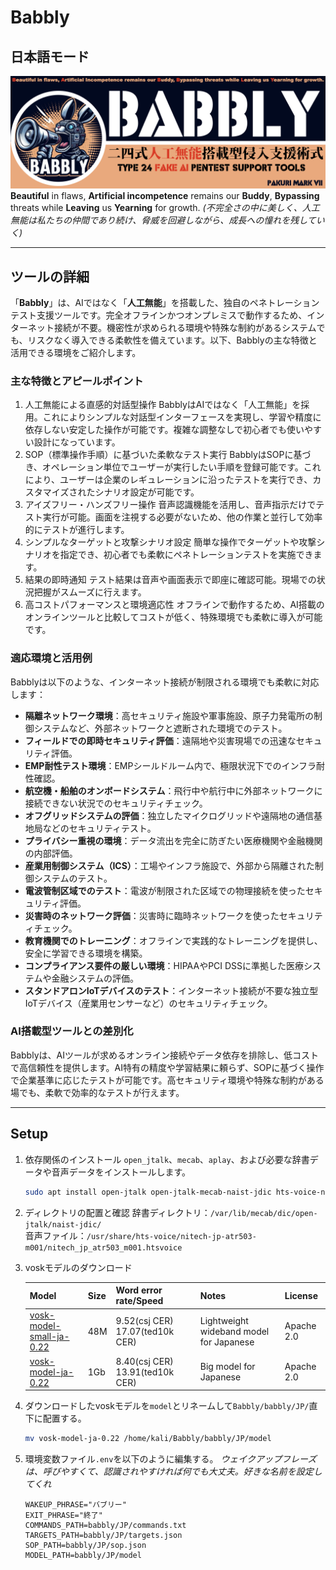 # Babbly

## 日本語モード

![Babbly banner](../../images/Babbly_banner.png)
**Beautiful** in flaws, **Artificial incompetence** remains our **Buddy**, **Bypassing** threats while **Leaving** us **Yearning** for growth.
*(不完全さの中に美しく、人工無能は私たちの仲間であり続け、脅威を回避しながら、成長への憧れを残していく)*

---

## ツールの詳細

「**Babbly**」は、AIではなく「**人工無能**」を搭載した、独自のペネトレーションテスト支援ツールです。完全オフラインかつオンプレミスで動作するため、インターネット接続が不要。機密性が求められる環境や特殊な制約があるシステムでも、リスクなく導入できる柔軟性を備えています。以下、Babblyの主な特徴と活用できる環境をご紹介します。

### 主な特徴とアピールポイント

1. 人工無能による直感的対話型操作
   BabblyはAIではなく「人工無能」を採用。これによりシンプルな対話型インターフェースを実現し、学習や精度に依存しない安定した操作が可能です。複雑な調整なしで初心者でも使いやすい設計になっています。
2. SOP（標準操作手順）に基づいた柔軟なテスト実行
   BabblyはSOPに基づき、オペレーション単位でユーザーが実行したい手順を登録可能です。これにより、ユーザーは企業のレギュレーションに沿ったテストを実行でき、カスタマイズされたシナリオ設定が可能です。
3. アイズフリー・ハンズフリー操作
   音声認識機能を活用し、音声指示だけでテスト実行が可能。画面を注視する必要がないため、他の作業と並行して効率的にテストが進行します。
4. シンプルなターゲットと攻撃シナリオ設定
   簡単な操作でターゲットや攻撃シナリオを指定でき、初心者でも柔軟にペネトレーションテストを実施できます。
5. 結果の即時通知
   テスト結果は音声や画面表示で即座に確認可能。現場での状況把握がスムーズに行えます。
6. 高コストパフォーマンスと環境適応性
   オフラインで動作するため、AI搭載のオンラインツールと比較してコストが低く、特殊環境でも柔軟に導入が可能です。

### 適応環境と活用例

Babblyは以下のような、インターネット接続が制限される環境でも柔軟に対応します：  

- **隔離ネットワーク環境**：高セキュリティ施設や軍事施設、原子力発電所の制御システムなど、外部ネットワークと遮断された環境でのテスト。
- **フィールドでの即時セキュリティ評価**：遠隔地や災害現場での迅速なセキュリティ評価。
- **EMP耐性テスト環境**：EMPシールドルーム内で、極限状況下でのインフラ耐性確認。
- **航空機・船舶のオンボードシステム**：飛行中や航行中に外部ネットワークに接続できない状況でのセキュリティチェック。
- **オフグリッドシステムの評価**：独立したマイクログリッドや遠隔地の通信基地局などのセキュリティテスト。
- **プライバシー重視の環境**：データ流出を完全に防ぎたい医療機関や金融機関の内部評価。
- **産業用制御システム（ICS）**：工場やインフラ施設で、外部から隔離された制御システムのテスト。
- **電波管制区域でのテスト**：電波が制限された区域での物理接続を使ったセキュリティ評価。
- **災害時のネットワーク評価**：災害時に臨時ネットワークを使ったセキュリティチェック。
- **教育機関でのトレーニング**：オフラインで実践的なトレーニングを提供し、安全に学習できる環境を構築。
- **コンプライアンス要件の厳しい環境**：HIPAAやPCI DSSに準拠した医療システムや金融システムの評価。
- **スタンドアロンIoTデバイスのテスト**：インターネット接続が不要な独立型IoTデバイス（産業用センサーなど）のセキュリティチェック。

### AI搭載型ツールとの差別化

Babblyは、AIツールが求めるオンライン接続やデータ依存を排除し、低コストで高信頼性を提供します。AI特有の精度や学習結果に頼らず、SOPに基づく操作で企業基準に応じたテストが可能です。高セキュリティ環境や特殊な制約がある場でも、柔軟で効率的なテストが行えます。

---

## Setup

1. 依存関係のインストール
   `open_jtalk`、`mecab`、`aplay`、および必要な辞書データや音声データをインストールします。  

    ``` bash
    sudo apt install open-jtalk open-jtalk-mecab-naist-jdic hts-voice-nitech-jp-atr503-m001 aplay
    ```

2. ディレクトリの配置と確認
   辞書ディレクトリ：`/var/lib/mecab/dic/open-jtalk/naist-jdic/`  
   音声ファイル：`/usr/share/hts-voice/nitech-jp-atr503-m001/nitech_jp_atr503_m001.htsvoice`  

3. voskモデルのダウンロード

   | Model | Size | Word error rate/Speed | Notes | License |
   | ---- | ---- |---- | ---- |---- |
   | [vosk-model-small-ja-0.22](https://alphacephei.com/vosk/models/vosk-model-small-ja-0.22.zip) | 48M | 9.52(csj CER) 17.07(ted10k CER) | Lightweight wideband model for Japanese | Apache 2.0 |
   | [vosk-model-ja-0.22](https://alphacephei.com/vosk/models/vosk-model-ja-0.22.zip) | 1Gb | 8.40(csj CER) 13.91(ted10k CER) | Big model for Japanese| Apache 2.0 |

4. ダウンロードしたvoskモデルを`model`とリネームして`Babbly/babbly/JP/`直下に配置する。

   ``` bash
   mv vosk-model-ja-0.22 /home/kali/Babbly/babbly/JP/model
   ```

5. 環境変数ファイル`.env`を以下のように編集する。
   *ウェイクアップフレーズは、呼びやすくて、認識されやすければ何でも大丈夫。好きな名前を設定してくれ*

   ``` .env
   WAKEUP_PHRASE="バブリー"
   EXIT_PHRASE="終了"
   COMMANDS_PATH=babbly/JP/commands.txt
   TARGETS_PATH=babbly/JP/targets.json
   SOP_PATH=babbly/JP/sop.json
   MODEL_PATH=babbly/JP/model
   ```
